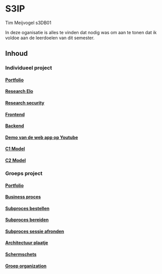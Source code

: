 # S3IP
Tim Meijvogel s3DB01


In deze oganisatie is alles te vinden dat nodig was om aan te tonen dat ik voldoe aan de
leerdoelen van dit semester.

## Inhoud
### Individueel project
#### [Portfolio](https://github.com/S3IP/Portfolio/blob/main/Portfolio%20S3.pdf)
#### [Research Elo](https://github.com/S3IP/Portfolio/blob/main/Research/EloResearch.pdf)
#### [Research security](https://github.com/S3IP/Portfolio/blob/main/Research/Security%20Research.pdf)
#### [Frontend](https://github.com/S3IP/elementalcombat)
#### [Backend](https://github.com/S3IP/MoveService)
#### [Demo van de web app op Youtube](https://youtu.be/ctzjlr4cHmM)
#### [C1 Model](https://github.com/S3IP/Portfolio/blob/main/Afbeeldingen/Individueel/C1.PNG)
#### [C2 Model](https://github.com/S3IP/Portfolio/blob/main/Afbeeldingen/Individueel/C2.PNG)

### Groeps project
#### [Portfolio](https://github.com/S3IP/Portfolio/blob/main/portfolio%20gp.pdf)
#### [Business proces](https://github.com/S3IP/Portfolio/blob/main/Afbeeldingen/Groep/GPProcess.png)
#### [Subproces bestellen](https://github.com/S3IP/Portfolio/blob/main/Afbeeldingen/Groep/bestel%20proces.png)
#### [Subproces bereiden](https://github.com/S3IP/Portfolio/blob/main/Afbeeldingen/Groep/bereiding%20proces.png)
#### [Subproces sessie afronden](https://github.com/S3IP/Portfolio/blob/main/Afbeeldingen/Groep/sessie%20afronden.png)
#### [Architectuur plaatje](https://github.com/S3IP/Portfolio/blob/main/Afbeeldingen/Groep/Model.png)
#### [Schermschets](https://github.com/S3IP/Portfolio/blob/main/Afbeeldingen/Groep/schermschets.PNG)
#### [Groep organization](https://github.com/fontys-group3)
